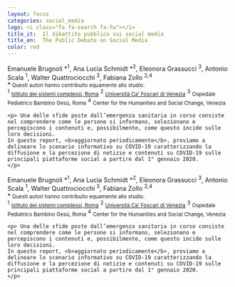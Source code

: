 ```yaml
---
layout: focus
categories: social_media
logo: <i class="fa fa-search fa-fw"></i> 
title_it:  Il dibattito pubblico sui social media
title_en:  The Public Debate on Social Media
color: red
---
```


<div class="it">
  <div class="w3-container">
    <div class="w3-center">
    Emanuele Brugnoli *<sup>1</sup>,
    Ana Lucìa Schmidt *<sup>2</sup>,
    Eleonora Grassucci <sup>3</sup>,
    Antonio Scala <sup>1</sup>,
    Walter Quattrociocchi <sup>3</sup>,
    Fabiana Zollo <sup>2,4</sup><br>
    *<small> Questi autori hanno contribuito equamente allo studio.</small><br>
    <sup>1</sup> <small><a href="https://www.isc.cnr.it/">Istituto dei sistemi complessi, Roma</a></small>
    <sup>2</sup> <small><a href="https://www.unive.it/">Università Ca’ Foscari di Venezia</a></small>
    <sup>3</sup> <small>Ospedale Pediatrico Bambino Gesù, Roma</small>
    <sup>4</sup> <small>Center for the Humanities and Social Change, Venezia</small>
    </div>
    
    <p> Una delle sfide poste dall’emergenza sanitaria in corso consiste nel comprendere come le persone si informano, selezionano e percepiscono i contenuti e, possibilmente, come questo incide sulle loro decisioni. 
    In questo report, <b>aggiornato periodicamente</b>, proviamo a delineare lo scenario informativo su COVID-19 caratterizzando la diffusione e la percezione di notizie e contenuti su COVID-19 sulle principali piattaforme social a partire dal 1° gennaio 2020.
    </p>
  </div>
</div>

<div class="en">
  <div class="w3-container">
    <div class="w3-center">
    Emanuele Brugnoli *<sup>1</sup>,
    Ana Lucìa Schmidt *<sup>2</sup>,
    Eleonora Grassucci <sup>3</sup>,
    Antonio Scala <sup>1</sup>,
    Walter Quattrociocchi <sup>3</sup>,
    Fabiana Zollo <sup>2,4</sup><br>
    *<small> Questi autori hanno contribuito equamente allo studio.</small><br>
    <sup>1</sup> <small><a href="https://www.isc.cnr.it/">Istituto dei sistemi complessi, Roma</a></small>
    <sup>2</sup> <small><a href="https://www.unive.it/">Università Ca’ Foscari di Venezia</a></small>
    <sup>3</sup> <small>Ospedale Pediatrico Bambino Gesù, Roma</small>
    <sup>4</sup> <small>Center for the Humanities and Social Change, Venezia</small>
    </div>
    
    <p> Una delle sfide poste dall’emergenza sanitaria in corso consiste nel comprendere come le persone si informano, selezionano e percepiscono i contenuti e, possibilmente, come questo incide sulle loro decisioni. 
    In questo report, <b>aggiornato periodicamente</b>, proviamo a delineare lo scenario informativo su COVID-19 caratterizzando la diffusione e la percezione di notizie e contenuti su COVID-19 sulle principali piattaforme social a partire dal 1° gennaio 2020.
    </p>
  </div>
</div>

